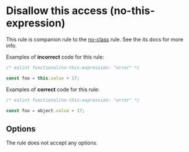 # Disallow this access (no-this-expression)

This rule is companion rule to the [no-class](./no-class.md) rule.
See the its docs for more info.

Examples of **incorrect** code for this rule:

```js
/* eslint functional/no-this-expression: "error" */

const foo = this.value + 17;
```

Examples of **correct** code for this rule:

```js
/* eslint functional/no-this-expression: "error" */

const foo = object.value + 17;
```

## Options

The rule does not accept any options.

